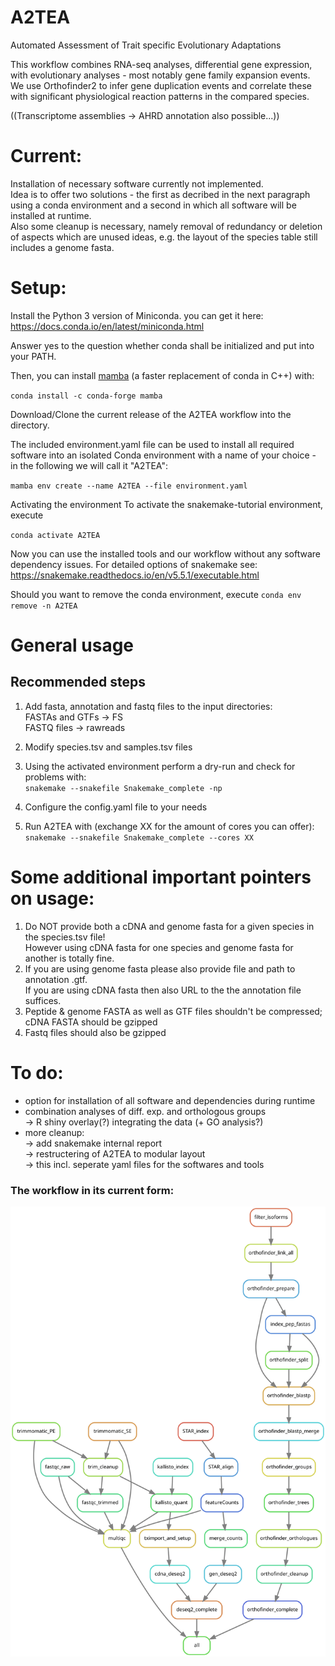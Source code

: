 # A2TEA
Automated Assessment of Trait specific Evolutionary Adaptations

This workflow combines RNA-seq analyses, differential gene expression, with evolutionary analyses - most notably gene family expansion events.
We use Orthofinder2 to infer gene duplication events and correlate these with significant physiological reaction patterns in the compared species.

((Transcriptome assemblies -> AHRD annotation also possible...))


# Current:
Installation of necessary software currently not implemented.  
Idea is to offer two solutions - the first as decribed in the next paragraph using a conda environment and a second in which all software will be installed at runtime.  
Also some cleanup is necessary, namely removal of redundancy or deletion of aspects which are unused ideas, e.g. the layout of the species table still includes a genome fasta.  


# Setup:
Install the Python 3 version of Miniconda.
you can get it here: https://docs.conda.io/en/latest/miniconda.html

Answer yes to the question whether conda shall be initialized and put into your PATH.

Then, you can install [mamba](https://github.com/QuantStack/mamba) (a faster replacement of conda in C++) with:

`conda install -c conda-forge mamba`

Download/Clone the current release of the A2TEA workflow into the directory.

The included environment.yaml file can be used to install all required software into an isolated Conda environment with a name of your choice - in the following we will call it "A2TEA":

`mamba env create --name A2TEA --file environment.yaml`

Activating the environment
To activate the snakemake-tutorial environment, execute

`conda activate A2TEA`

Now you can use the installed tools and our workflow without any software dependency issues.
For detailed options of snakemake see: https://snakemake.readthedocs.io/en/v5.5.1/executable.html

Should you want to remove the conda environment, execute
`conda env remove -n A2TEA`  


# General usage
## Recommended steps
1) Add fasta, annotation and fastq files to the input directories:  
  FASTAs and GTFs -> FS  
  FASTQ files -> rawreads  

2) Modify species.tsv and samples.tsv files

3) Using the activated environment perform a dry-run and check for problems with:    
`snakemake --snakefile Snakemake_complete -np`  

4) Configure the config.yaml file to your needs  

5) Run A2TEA with (exchange XX for the amount of cores you can offer):  
`snakemake --snakefile Snakemake_complete --cores XX`  


# Some additional important pointers on usage:
1) Do NOT provide both a cDNA and genome fasta for a given species in the species.tsv file!  
  However using cDNA fasta for one species and genome fasta for another is totally fine.  
2)  If you are using genome fasta please also provide file and path to annotation .gtf.  
If you are using cDNA fasta then also URL to the the annotation file suffices.  
3) Peptide & genome FASTA as well as GTF files shouldn't be compressed; cDNA FASTA should be gzipped
4) Fastq files should also be gzipped


# To do:
- option for installation of all software and dependencies during runtime  
- combination analyses of diff. exp. and orthologous groups  
-> R shiny overlay(?) integrating the data (+ GO analysis?)  
- more cleanup:  
-> add snakemake internal report  
-> restructering of A2TEA to modular layout  
-> this incl. seperate yaml files for the softwares and tools   

  
  
### The workflow in its current form:
![Alt text](./latest_rulegraph.svg)

